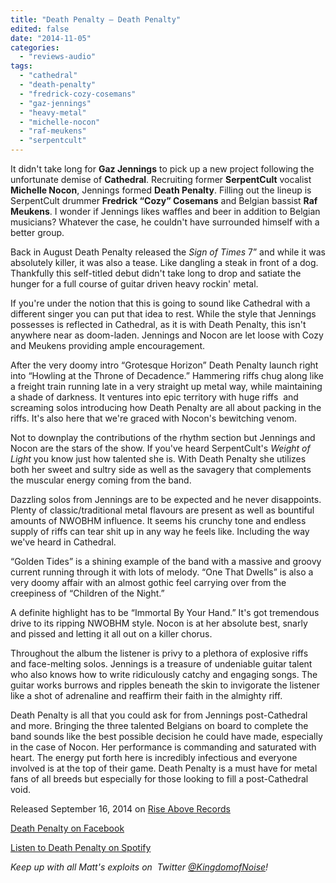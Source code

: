 ```yaml
---
title: "Death Penalty – Death Penalty"
edited: false
date: "2014-11-05"
categories:
  - "reviews-audio"
tags:
  - "cathedral"
  - "death-penalty"
  - "fredrick-cozy-cosemans"
  - "gaz-jennings"
  - "heavy-metal"
  - "michelle-nocon"
  - "raf-meukens"
  - "serpentcult"
---
```


It didn't take long for **Gaz Jennings** to pick up a new project following the unfortunate demise of **Cathedral**. Recruiting former **SerpentCult** vocalist **Michelle Nocon**, Jennings formed **Death Penalty**. Filling out the lineup is SerpentCult drummer **Fredrick “Cozy” Cosemans** and Belgian bassist **Raf Meukens**. I wonder if Jennings likes waffles and beer in addition to Belgian musicians? Whatever the case, he couldn't have surrounded himself with a better group.

Back in August Death Penalty released the _Sign of Times_ 7” and while it was absolutely killer, it was also a tease. Like dangling a steak in front of a dog. Thankfully this self-titled debut didn't take long to drop and satiate the hunger for a full course of guitar driven heavy rockin' metal.

If you're under the notion that this is going to sound like Cathedral with a different singer you can put that idea to rest. While the style that Jennings possesses is reflected in Cathedral, as it is with Death Penalty, this isn't anywhere near as doom-laden. Jennings and Nocon are let loose with Cozy and Meukens providing ample encouragement.

After the very doomy intro “Grotesque Horizon” Death Penalty launch right into “Howling at the Throne of Decadence.” Hammering riffs chug along like a freight train running late in a very straight up metal way, while maintaining a shade of darkness. It ventures into epic territory with huge riffs  and screaming solos introducing how Death Penalty are all about packing in the riffs. It's also here that we're graced with Nocon's bewitching venom.

Not to downplay the contributions of the rhythm section but Jennings and Nocon are the stars of the show. If you've heard SerpentCult's _Weight of Light_ you know just how talented she is. With Death Penalty she utilizes both her sweet and sultry side as well as the savagery that complements the muscular energy coming from the band.

Dazzling solos from Jennings are to be expected and he never disappoints. Plenty of classic/traditional metal flavours are present as well as bountiful amounts of NWOBHM influence. It seems his crunchy tone and endless supply of riffs can tear shit up in any way he feels like. Including the way we've heard in Cathedral.

“Golden Tides” is a shining example of the band with a massive and groovy current running through it with lots of melody. “One That Dwells” is also a very doomy affair with an almost gothic feel carrying over from the creepiness of “Children of the Night.”

A definite highlight has to be “Immortal By Your Hand.” It's got tremendous drive to its ripping NWOBHM style. Nocon is at her absolute best, snarly and pissed and letting it all out on a killer chorus.

Throughout the album the listener is privy to a plethora of explosive riffs and face-melting solos. Jennings is a treasure of undeniable guitar talent who also knows how to write ridiculously catchy and engaging songs. The guitar works burrows and ripples beneath the skin to invigorate the listener like a shot of adrenaline and reaffirm their faith in the almighty riff.

Death Penalty is all that you could ask for from Jennings post-Cathedral and more. Bringing the three talented Belgians on board to complete the band sounds like the best possible decision he could have made, especially in the case of Nocon. Her performance is commanding and saturated with heart. The energy put forth here is incredibly infectious and everyone involved is at the top of their game. Death Penalty is a must have for metal fans of all breeds but especially for those looking to fill a post-Cathedral void.

Released September 16, 2014 on [Rise Above Records](http://www.riseaboverecords.com/)

[Death Penalty on Facebook](https://www.facebook.com/DeathPenalty82)

[Listen to Death Penalty on Spotify](https://play.spotify.com/album/3aDjAR1NWzdpcRbFEQWUAO)

_Keep up with all Matt's exploits on  Twitter [@KingdomofNoise](http://www.twitter.com/kingdomofnoise)!_
